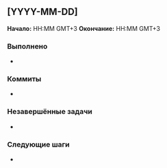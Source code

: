 ## [YYYY-MM-DD]

**Начало:** HH:MM GMT+3
**Окончание:** HH:MM GMT+3

### Выполнено

-

### Коммиты

-

### Незавершённые задачи

-

### Следующие шаги

-

